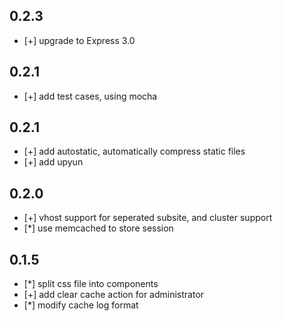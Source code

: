 ## 0.2.3
  * [+] upgrade to Express 3.0

## 0.2.1 
  * [+] add test cases, using mocha

## 0.2.1 
  * [+] add autostatic, automatically compress static files
  * [+] add upyun

## 0.2.0 
  * [+] vhost support for seperated subsite, and cluster support
  * [*] use memcached to store session

## 0.1.5 
  * [*] split css file into components
  * [+] add clear cache action for administrator
  * [*] modify cache log format
